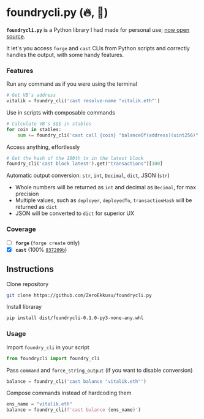 # foundrycli.py (🔥, 🐍)

**`foundrycli.py`** is a Python library I had made for personal use; <u>now open source</u>.

It let's you access `forge` and `cast` CLIs from Python scripts and correctly handles the output, with some handy features.

### Features

Run any command as if you were using the terminal

```python
# Get VB's address
vitalik = foundry_cli('cast resolve-name "vitalik.eth"')
```

Use in scripts with composable commands

```python
# Calculate VB's $$$ in stables
for coin in stables:
    sum += foundry_cli('cast call {coin} "balanceOf(address)(uint256)" {vitalik}')
```

Access anything, effortlessly

```python
# Get the hash of the 100th tx in the latest block
foundry_cli('cast block latest').get("transactions")[100]
```

Automatic output conversion: `str`, `int`, `Decimal`, `dict`, JSON (`str`)

- Whole numbers will be returned as `int` and decimal as `Decimal`, for max precision
- Multiple values, such as `deployer`, `deployedTo`, `transactionHash` will be returned as `dict`
- JSON will be converted to `dict` for superior UX

### Coverage

- [ ] **`forge`** (`forge create` only)
- [x] **`cast`** (100% [`837209b`](https://github.com/onbjerg/foundry-book/blob/837209b68748a84930b8e713de13c3c2be04c850/src/reference/cast.md))

## Instructions

Clone repository

```bash
git clone https://github.com/ZeroEkkusu/foundrycli.py
```

Install libraray

```bash
pip install dist/foundrycli-0.1.0-py3-none-any.whl
```

### Usage

Import `foundry_cli` in your script

```python
from foundrycli import foundry_cli
```

Pass `command` and `force_string_output` (if you want to disable conversion)

```python
balance = foundry_cli('cast balance "vitalik.eth"')
```

Compose commands instead of hardcoding them

```python
ens_name = "vitalik.eth"
balance = foundry_cli(f'cast balance {ens_name}')
```